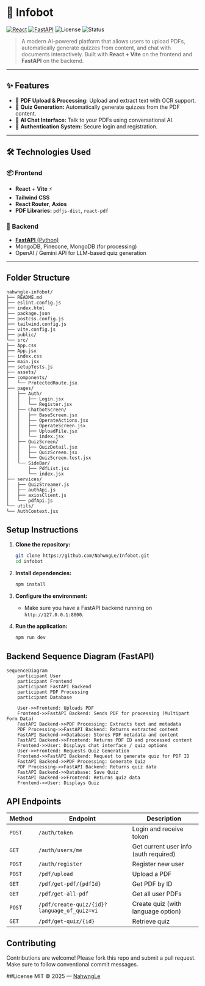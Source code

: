 # 🤖 Infobot

[![React](https://img.shields.io/badge/Frontend-React-blue?logo=react)](https://reactjs.org/)
[![FastAPI](https://img.shields.io/badge/Backend-FastAPI-green?logo=fastapi)](https://fastapi.tiangolo.com/)
![License](https://img.shields.io/badge/license-MIT-blue)
![Status](https://img.shields.io/badge/status-Active-brightgreen)

> A modern AI-powered platform that allows users to upload PDFs, automatically generate quizzes from content, and chat with documents interactively. Built with **React + Vite** on the frontend and **FastAPI** on the backend.

---

## ✨ Features

- 📄 **PDF Upload & Processing:** Upload and extract text with OCR support.
- 🧠 **Quiz Generation:** Automatically generate quizzes from the PDF content.
- 💬 **AI Chat Interface:** Talk to your PDFs using conversational AI.
- 🔐 **Authentication System:** Secure login and registration.

---

## 🛠️ Technologies Used

### 📦 Frontend
- **React** + **Vite** ⚡
- **Tailwind CSS**
- **React Router**, **Axios**
- **PDF Libraries:** `pdfjs-dist`, `react-pdf`

### 🔧 Backend
- [**FastAPI** (Python)](https://github.com/NahwngLe/Infobot_backend.git)
- MongoDB, Pinecone, MongoDB (for processing)
- OpenAI / Gemini API for LLM-based quiz generation

---

## Folder Structure
```
nahwngle-infobot/
├── README.md
├── eslint.config.js
├── index.html
├── package.json
├── postcss.config.js
├── tailwind.config.js
├── vite.config.js
├── public/
└── src/
├── App.css
├── App.jsx
├── index.css
├── main.jsx
├── setupTests.js
├── assets/
├── components/
│   └── ProtectedRoute.jsx
├── pages/
│   ├── Auth/
│   │   ├── Login.jsx
│   │   └── Register.jsx
│   ├── ChatbotScreen/
│   │   ├── BaseScreen.jsx
│   │   ├── OperateActions.jsx
│   │   ├── OperateScreen.jsx
│   │   ├── UploadFile.jsx
│   │   └── index.jsx
│   ├── QuizScreen/
│   │   ├── QuizDetail.jsx
│   │   ├── QuizScreen.jsx
│   │   └── QuizScreen.test.jsx
│   └── SideBar/
│       ├── PdfList.jsx
│       └── index.jsx
├── services/
│   ├── QuizStreamer.js
│   ├── authApi.js
│   ├── axiosClient.js
│   └── pdfApi.js
└── utils/
└── AuthContext.jsx
```

## Setup Instructions

1.  **Clone the repository:**

    ```bash
    git clone https://github.com/NahwngLe/Infobot.git
    cd infobot
    ```
2.  **Install dependencies:**

    ```bash
    npm install
    ```
3.  **Configure the environment:**

    *   Make sure you have a FastAPI backend running on `http://127.0.0.1:8000`.
4.  **Run the application:**

    ```bash
    npm run dev
    ```

## Backend Sequence Diagram (FastAPI)

```mermaid
sequenceDiagram
    participant User
    participant Frontend
    participant FastAPI Backend
    participant PDF Processing
    participant Database

    User->>Frontend: Uploads PDF
    Frontend->>FastAPI Backend: Sends PDF for processing (Multipart Form Data)
    FastAPI Backend->>PDF Processing: Extracts text and metadata
    PDF Processing->>FastAPI Backend: Returns extracted content
    FastAPI Backend->>Database: Stores PDF metadata and content
    FastAPI Backend->>Frontend: Returns PDF ID and processed content
    Frontend->>User: Displays chat interface / quiz options
    User->>Frontend: Requests Quiz Generation
    Frontend->>FastAPI Backend: Request to generate quiz for PDF ID
    FastAPI Backend->>PDF Processing: Generate Quiz
    PDF Processing->>FastAPI Backend: Returns quiz data
    FastAPI Backend->>Database: Save Quiz
    FastAPI Backend->>Frontend: Returns quiz data
    Frontend->>User: Displays Quiz
```

## API Endpoints

| Method | Endpoint                                    | Description                           |
| ------ | ------------------------------------------- | ------------------------------------- |
| `POST` | `/auth/token`                               | Login and receive token               |
| `GET`  | `/auth/users/me`                            | Get current user info (auth required) |
| `POST` | `/auth/register`                            | Register new user                     |
| `POST` | `/pdf/upload`                               | Upload a PDF                          |
| `GET`  | `/pdf/get-pdf/{pdfId}`                      | Get PDF by ID                         |
| `GET`  | `/pdf/get-all-pdf`                          | Get all user PDFs                     |
| `POST` | `/pdf/create-quiz/{id}?language_of_quiz=vi` | Create quiz (with language option)    |
| `GET`  | `/pdf/get-quiz/{id}`                        | Retrieve quiz                         |


## Contributing
Contributions are welcome!
Please fork this repo and submit a pull request.
Make sure to follow conventional commit messages.

##License
MIT © 2025 — [NahwngLe](https://github.com/NahwngLe)


